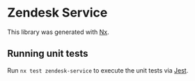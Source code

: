 # Zendesk Service

This library was generated with [Nx](https://nx.dev).

## Running unit tests

Run `nx test zendesk-service` to execute the unit tests via [Jest](https://jestjs.io).
